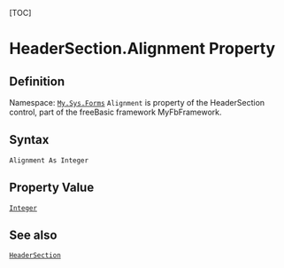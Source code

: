 [TOC]
# HeaderSection.Alignment Property

## Definition
Namespace: [`My.Sys.Forms`](My.Sys.Forms.md)
`Alignment` is property of the HeaderSection control, part of the freeBasic framework MyFbFramework.
## Syntax
```freeBasic
Alignment As Integer
```
## Property Value
[`Integer`]("https://www.freebasic.net/wiki/KeyPgInteger")
## See also
[`HeaderSection`](HeaderSection.md)
